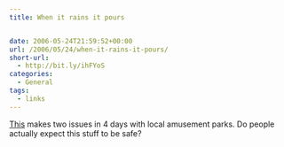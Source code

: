 ```yaml
---
title: When it rains it pours


date: 2006-05-24T21:59:52+00:00
url: /2006/05/24/when-it-rains-it-pours/
short-url:
  - http://bit.ly/ihFYoS
categories:
  - General
tags:
  - links
---
```

<a href="http://www.startribune.com/462/story/452639.html">This</a> makes two issues in 4 days with local amusement parks. Do people actually expect this stuff to be safe?